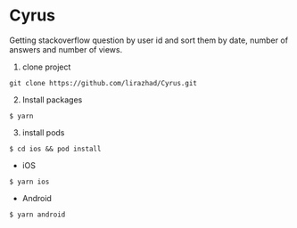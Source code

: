 # Cyrus

Getting stackoverflow question by user id and sort them by date, number of answers and number of views.
1. clone project
```
git clone https://github.com/lirazhad/Cyrus.git
```
2. Install packages  
```
$ yarn 
```
3. install pods  
```
$ cd ios && pod install
```

* iOS  
```
$ yarn ios
```
* Android  
```
$ yarn android
```

